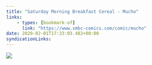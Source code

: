 ```yaml
---
title: "Saturday Morning Breakfast Cereal - Mucho"
links:
    - types: [bookmark-of]
      link: "https://www.smbc-comics.com/comic/mucho"
date: 2020-02-01T17:33:03.482+00:00
syndicationLinks:
---
```


![](/bookmarks/2020-02-01-saturday-morning-breakfast-cereal-/tirinha.png)
